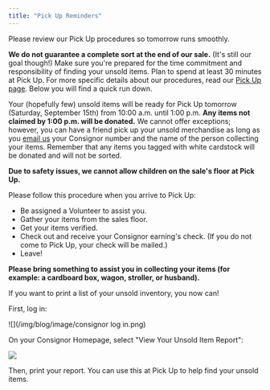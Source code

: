 ```yaml
---
title: "Pick Up Reminders"
---
```


Please review our Pick Up procedures so tomorrow runs smoothly.

**We do not guarantee a complete sort at the end of our sale.** (It's still our goal though!) Make sure you're prepared for the time commitment and responsibility of finding your unsold items. Plan to spend at least 30 minutes at Pick Up. For more specific details about our procedures, read our [Pick Up page](/consignors/dropping-off/picking-up/). Below you will find a quick run down.

Your (hopefully few) unsold items will be ready for Pick Up tomorrow (Saturday, September 15th) from 10:00 a.m. until 1:00 p.m. **Any items not claimed by 1:00 p.m. will be donated.** We cannot offer exceptions; however, you can have a friend pick up your unsold merchandise as long as you [email us](mailto:info@boutiqueforaweek.com) your Consignor number and the name of the person collecting your items. Remember that any items you tagged with white cardstock will be donated and will not be sorted.

**Due to safety issues, we cannot allow children on the sale's floor at Pick Up.**

Please follow this procedure when you arrive to Pick Up:

* Be assigned a Volunteer to assist you.
* Gather your items from the sales floor.
* Get your items verified.
* Check out and receive your Consignor earning's check. (If you do not come to Pick Up, your check will be mailed.)
* Leave!

**Please bring something to assist you in collecting your items (for example: a cardboard box, wagon, stroller, or husband).**

If you want to print a list of your unsold inventory, you now can!

First, log in:

![](/img/blog/image/consignor log in.png)

On your Consignor Homepage, select "View Your Unsold Item Report":

![](/img/blog/image/homepage3.png)

Then, print your report. You can use this at Pick Up to help find your unsold items.
